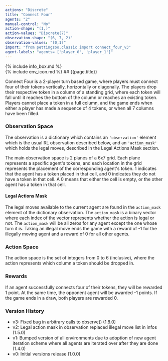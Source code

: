 ```yaml
---
actions: "Discrete"
title: "Connect Four"
agents: "2"
manual-control: "No"
action-shape: "(1,)"
action-values: "Discrete(7)"
observation-shape: "(6, 7, 2)"
observation-values: "[0,1]"
import: "from pettingzoo.classic import connect_four_v3"
agent-labels: "agents= ['player_0', 'player_1']"
---
```


<div class="docu-info" markdown="1">
{% include info_box.md %}
</div>

<div class="docu-content" markdown="1">
<div class="appear_big env-title" markdown="1">
{% include env_icon.md %}
## {{page.title}}
</div>




Connect Four is a 2-player turn based game, where players must connect four of their tokens vertically, horizontally or diagonally. The players drop their respective token in a column of a standing grid, where each token will fall until it reaches the bottom of the column or reaches an existing token. Players cannot place a token in a full column, and the game ends when either a player has made a sequence of 4 tokens, or when all 7 columns have been filled.

### Observation Space

The observation is a dictionary which contains an `'observation'` element which is the usual RL observation described below, and an  `'action_mask'` which holds the legal moves, described in the Legal Actions Mask section.


The main observation space is 2 planes of a 6x7 grid. Each plane represents a specific agent's tokens, and each location in the grid represents the placement of the corresponding agent's token. 1 indicates that the agent has a token placed in that cell, and 0 indicates they do not have a token in that cell. A 0 means that either the cell is empty, or the other agent has a token in that cell.


#### Legal Actions Mask

The legal moves available to the current agent are found in the `action_mask` element of the dictionary observation. The `action_mask` is a binary vector where each index of the vector represents whether the action is legal or not. The `action_mask` will be all zeros for any agent except the one whose turn it is. Taking an illegal move ends the game with a reward of -1 for the illegally moving agent and a reward of 0 for all other agents.


### Action Space

The action space is the set of integers from 0 to 6 (inclusive), where the action represents which column a token should be dropped in.

### Rewards

If an agent successfully connects four of their tokens, they will be rewarded 1 point. At the same time, the opponent agent will be awarded -1 points. If the game ends in a draw, both players are rewarded 0.


### Version History

* v3: Fixed bug in arbitrary calls to observe() (1.8.0)
* v2: Legal action mask in observation replaced illegal move list in infos (1.5.0)
* v1: Bumped version of all environments due to adoption of new agent iteration scheme where all agents are iterated over after they are done (1.4.0)
* v0: Initial versions release (1.0.0)
</div>